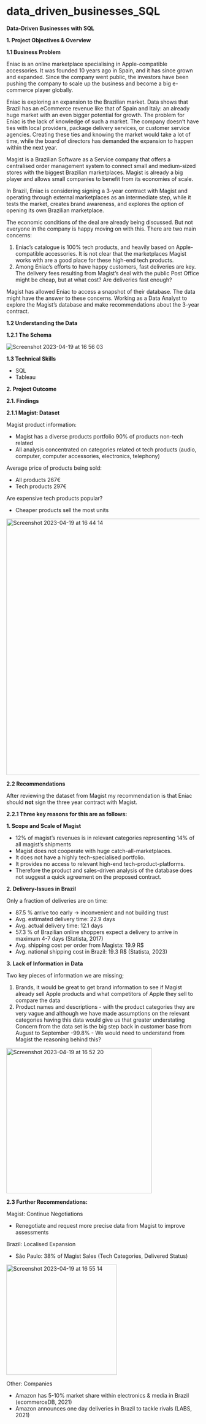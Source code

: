 # data_driven_businesses_SQL

**Data-Driven Businesses with SQL**

**1.	Project Objectives & Overview**

**1.1	Business Problem** 

Eniac is an online marketplace specialising in Apple-compatible accessories. It was founded 10 years ago in Spain, and it has since grown and expanded. Since the company went public, the investors have been pushing the company to scale up the business and become a big e-commerce player globally. 

Eniac is exploring an expansion to the Brazilian market. Data shows that Brazil has an eCommerce revenue like that of Spain and Italy: an already huge market with an even bigger potential for growth. The problem for Eniac is the lack of knowledge of such a market. The company doesn’t have ties with local providers, package delivery services, or customer service agencies. Creating these ties and knowing the market would take a lot of time, while the board of directors has demanded the expansion to happen within the next year.

Magist is a Brazilian Software as a Service company that offers a centralised order management system to connect small and medium-sized stores with the biggest Brazilian marketplaces. Magist is already a big player and allows small companies to benefit from its economies of scale.

In Brazil, Eniac is considering signing a 3-year contract with Magist and operating through external marketplaces as an intermediate step, while it tests the market, creates brand awareness, and explores the option of opening its own Brazilian marketplace.

The economic conditions of the deal are already being discussed. But not everyone in the company is happy moving on with this. There are two main concerns:
1.	Eniac’s catalogue is 100% tech products, and heavily based on Apple-compatible accessories. It is not clear that the marketplaces Magist works with are a good place for these high-end tech products.
2.	Among Eniac’s efforts to have happy customers, fast deliveries are key. The delivery fees resulting from Magist’s deal with the public Post Office might be cheap, but at what cost? Are deliveries fast enough?

Magist has allowed Eniac to access a snapshot of their database. The data might have the answer to these concerns. Working as a Data Analyst to explore the Magist’s database and make recommendations about the 3-year contract.

**1.2 Understanding the Data**

**1.2.1 The Schema**

![Screenshot 2023-04-19 at 16 56 03](https://user-images.githubusercontent.com/120720780/233132479-6cd504c1-2264-4d32-8af6-8dc6c8c52bee.png)

**1.3 Technical Skills**  
 - SQL
 - Tableau 

**2. Project Outcome**

**2.1. Findings** 

**2.1.1 Magist: Dataset**

Magist product information:
 - Magist has a diverse products portfolio 90% of products non-tech related
 - All analysis concentrated on categories related ot tech products (audio, computer, computer accessories, electronics, telephony)

 Average price of products being sold:
 - All products 267€
 - Tech products 297€

Are expensive tech products popular?
 - Cheaper products sell the most units 
<img width="669" alt="Screenshot 2023-04-19 at 16 44 14" src="https://user-images.githubusercontent.com/120720780/233129283-15631386-29b6-413e-b1d9-cff3f4b8fee9.png">

**2.2 Recommendations**

After reviewing the dataset from Magist my recommendation is that Eniac should **not** sign the three year contract with Magist.

**2.2.1 Three key reasons for this are as follows:** 
 
 **1. Scope and Scale of Magist**
- 12% of magist’s revenues is in relevant categories representing 14% of all magist’s shipments
- Magist does not cooperate with huge catch-all-marketplaces.
- It does not have a highly tech-specialised portfolio.
- It provides no access to relevant high-end tech-product-platforms.
- Therefore the product and sales-driven analysis of the database does not suggest a quick agreement on the proposed contract. 

**2. Delivery-Issues in Brazil**

Only a fraction of deliveries are on time:
- 87.5 % arrive too early -> inconvenient and not building trust
- Avg. estimated delivery time: 22.9 days
- Avg. actual delivery time: 12.1 days
- 57.3 % of Brazilian online shoppers expect a delivery to arrive in maximum 4-7 days (Statista, 2017)
- Avg. shipping cost per order from Magista: 19.9 R$
- Avg. national shipping cost in Brazil: 19.3 R$ (Statista, 2023)

**3. Lack of Information in Data** 

Two key pieces of information we are missing;
1. Brands, it would be great to get brand information to see if Magist already sell Apple products and what competitors of Apple they sell to compare the data 
2. Product names and descriptions - with the product categories they are very vague and although we have made assumptions on the relevant categories having this data would give us that greater understating
Concern from the data set is the big step back in customer base from August to September -99.8% - We would need to understand from Magist the reasoning behind this?
<img width="379" alt="Screenshot 2023-04-19 at 16 52 20" src="https://user-images.githubusercontent.com/120720780/233131433-f49a7899-3db5-478b-8c15-82ff9529516f.png">

**2.3 Further Recommendations:** 

Magist: Continue Negotiations
- Renegotiate and request more precise data from Magist to improve assessments 

Brazil: Localised Expansion 
- São Paulo: 38% of Magist Sales (Tech Categories, Delivered Status)
<img width="288" alt="Screenshot 2023-04-19 at 16 55 14" src="https://user-images.githubusercontent.com/120720780/233132641-adfba3c4-3fa2-4575-9cae-7d372811b456.png">

Other: Companies
- Amazon has 5-10% market share within electronics & media in Brazil (ecommerceDB, 2021)
- Amazon announces one day deliveries in Brazil to tackle rivals (LABS, 2021)






